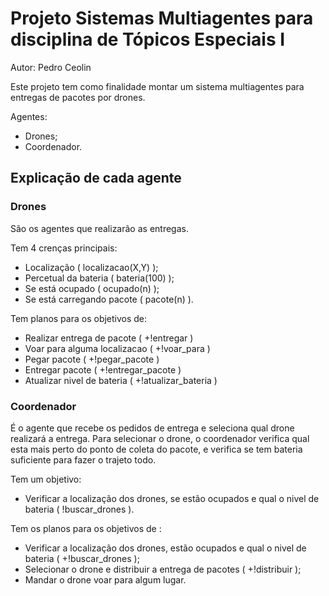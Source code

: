 # Projeto Sistemas Multiagentes para disciplina de Tópicos Especiais I
Autor: Pedro Ceolin

Este projeto tem como finalidade montar um sistema multiagentes para entregas de pacotes por drones.

Agentes:
- Drones;
- Coordenador.

## Explicação de cada agente

### Drones

São os agentes que realizarão as entregas.

Tem 4 crenças principais:
- Localização ( localizacao(X,Y) );
- Percetual da bateria ( bateria(100) );
- Se está ocupado ( ocupado(n) );
- Se está carregando pacote ( pacote(n) ).

Tem planos para os objetivos de:
 - Realizar entrega de pacote ( +!entregar )
 - Voar para alguma localizacao ( +!voar_para )
 - Pegar pacote ( +!pegar_pacote )
 - Entregar pacote ( +!entregar_pacote )
 - Atualizar nivel de bateria ( +!atualizar_bateria )

### Coordenador

É o agente que recebe os pedidos de entrega e seleciona qual drone realizará a entrega. 
Para selecionar o drone, o coordenador verifica qual esta mais perto do ponto de coleta do pacote, 
e verifica se tem bateria suficiente para fazer o trajeto todo.

Tem um objetivo:
- Verificar a localização dos drones, se estão ocupados e qual o nivel de bateria ( !buscar_drones ).

Tem os planos para os objetivos de :
- Verificar a localização dos drones, estão ocupados e qual o nivel de bateria ( +!buscar_drones );
- Selecionar o drone e distribuir a entrega de pacotes ( +!distribuir );
- Mandar o drone voar para algum lugar.

  
